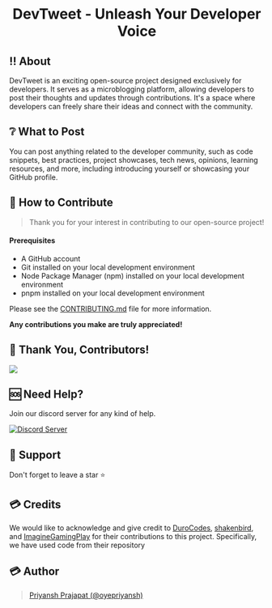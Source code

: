 <h1 align="center">DevTweet - Unleash Your Developer Voice</h1>

## ‼ About

DevTweet is an exciting open-source project designed exclusively for developers. It serves as a microblogging platform, allowing developers to post their thoughts and updates through contributions. It's a space where developers can freely share their ideas and connect with the community.

## ❔ What to Post
You can post anything related to the developer community, such as code snippets, best practices, project showcases, tech news, opinions, learning resources, and more, including introducing yourself or showcasing your GitHub profile.

## 🤔 How to Contribute
> Thank you for your interest in contributing to our open-source project!

#### Prerequisites
- A GitHub account
- Git installed on your local development environment
- Node Package Manager (npm) installed on your local development environment
- pnpm installed on your local development environment

Please see the [CONTRIBUTING.md](https://github.com/oyepriyansh/DevTweet/blob/main/CONTRIBUTING.md) file for more information.

**Any contributions you make are truly appreciated!**

## 🤝 Thank You, Contributors!
<a href="https://github.com/oyepriyansh/DevTweet/contributors">
  <img src="https://contributors-img.web.app/image?repo=oyepriyansh/devtweet" />
</a>

## 🆘 Need Help?
Join our discord server for any kind of help. <br>

<a href="https://discord.com/invite/AeAjegXn6D">
  <img src="https://invidget.switchblade.xyz/AeAjegXn6D" alt="Discord Server">
</a>

## 🙏 Support
Don't forget to leave a star ⭐

## 💳 Credits
We would like to acknowledge and give credit to [DuroCodes](https://github.com/DuroCodes), [shakenbird](https://github.com/shakenbirdhttps://github.com/shakenbird), and [ImagineGamingPlay](https://github.com/ImagineGamingPlay) for their contributions to this project. Specifically, we have used code from their repository

## 💳 Author
> <a href="https://oyepriyansh.github.io">Priyansh Prajapat (@oyepriyansh)</a>
